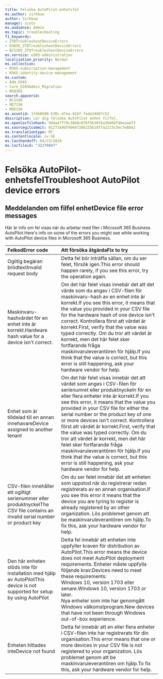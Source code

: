 ```yaml
---
title: Felsöka AutoPilot-enhetsfel
ms.author: sirkkuw
author: Sirkkuw
manager: scotv
ms.audience: Admin
ms.topic: troubleshooting
f1_keywords:
- ZTDTroubleshootDeviceErrors
- O365E_ZTDTroubleshootDeviceErrors
- BCS365_ZTDTroubleshootDeviceErrors
ms.service: o365-administration
localization_priority: Normal
ms.collection:
- M365-subscription-management
- M365-identity-device-management
ms.custom:
- Adm_O365
- Core_O365Admin_Migration
- MSB365
search.appverid:
- BCS160
- MET150
- MOE150
ms.assetid: 1f468690-530c-47ea-918f-fede24607c53
description: Lär dig felsöka AutoPilot enhet filfel.
ms.openlocfilehash: 9d4a47f78c38d8c076f5b3876a36b6bf46eaaaf3
ms.sourcegitcommit: 81273a9df49647286235b187fa2213c5ec7e8b62
ms.translationtype: MT
ms.contentlocale: sv-SE
ms.lasthandoff: 04/23/2019
ms.locfileid: "32279847"
---
```

# <a name="troubleshoot-autopilot-device-errors"></a><span data-ttu-id="dd6c2-103">Felsöka AutoPilot-enhetsfel</span><span class="sxs-lookup"><span data-stu-id="dd6c2-103">Troubleshoot AutoPilot device errors</span></span>

## <a name="device-file-error-messages"></a><span data-ttu-id="dd6c2-104">Meddelanden om filfel enhet</span><span class="sxs-lookup"><span data-stu-id="dd6c2-104">Device file error messages</span></span>

<span data-ttu-id="dd6c2-105">Här är info om fel visas när du arbetar med filer i Microsoft 365 Business AutoPilot.</span><span class="sxs-lookup"><span data-stu-id="dd6c2-105">Here's info on some of the errors you might see while working with AutoPilot device files in Microsoft 365 Business.</span></span> 
  
|<span data-ttu-id="dd6c2-106">**Felkod**</span><span class="sxs-lookup"><span data-stu-id="dd6c2-106">**Error code**</span></span>|<span data-ttu-id="dd6c2-107">**Att försöka åtgärda**</span><span class="sxs-lookup"><span data-stu-id="dd6c2-107">**Fix to try**</span></span>|
|:-----|:-----|
|<span data-ttu-id="dd6c2-108">Ogiltig begäran brödtext</span><span class="sxs-lookup"><span data-stu-id="dd6c2-108">Invalid request body</span></span>  <br/> |<span data-ttu-id="dd6c2-109">Detta fel bör inträffa sällan, om du ser felet, försök igen.</span><span class="sxs-lookup"><span data-stu-id="dd6c2-109">This error should happen rarely, if you see this error, try the operation again.</span></span>  <br/> |
|<span data-ttu-id="dd6c2-110">Maskinvaru-hashvärdet för en enhet inte är korrekt.</span><span class="sxs-lookup"><span data-stu-id="dd6c2-110">Hardware hash value for a device isn't correct.</span></span>  <br/> |<span data-ttu-id="dd6c2-111">Om det här felet visas innebär det att det värde som du angav i CSV-filen för maskinvaru-hash av en enhet inte är korrekt.</span><span class="sxs-lookup"><span data-stu-id="dd6c2-111">If you see this error, it means that the value you provided in your CSV file for the hardware hash of one device isn't correct.</span></span> <span data-ttu-id="dd6c2-112">Kontrollera först att värdet är korrekt.</span><span class="sxs-lookup"><span data-stu-id="dd6c2-112">First, verify that the value was typed correctly.</span></span> <span data-ttu-id="dd6c2-113">Om du tror att värdet är korrekt, men det här felet sker fortfarande fråga maskinvaruleverantören för hjälp.</span><span class="sxs-lookup"><span data-stu-id="dd6c2-113">If you think that the value is correct, but this error is still happening, ask your hardware vendor for help.</span></span>  <br/> |
|<span data-ttu-id="dd6c2-114">Enhet som är tilldelad till en annan innehavare</span><span class="sxs-lookup"><span data-stu-id="dd6c2-114">Device assigned to another tenant</span></span>  <br/> |<span data-ttu-id="dd6c2-115">Om det här felet visas innebär det att värdet som anges i CSV-filen för serienumret eller produktnyckeln för en eller flera enheter inte är korrekt.</span><span class="sxs-lookup"><span data-stu-id="dd6c2-115">If you see this error, it means that the value you provided in your CSV file for either the serial number or the product key of one or more devices isn't correct.</span></span> <span data-ttu-id="dd6c2-116">Kontrollera först att värdet är korrekt.</span><span class="sxs-lookup"><span data-stu-id="dd6c2-116">First, verify that the value was typed correctly.</span></span> <span data-ttu-id="dd6c2-117">Om du tror att värdet är korrekt, men det här felet sker fortfarande fråga maskinvaruleverantören för hjälp.</span><span class="sxs-lookup"><span data-stu-id="dd6c2-117">If you think that the value is correct, but this error is still happening, ask your hardware vendor for help.</span></span>  <br/> |
|<span data-ttu-id="dd6c2-118">CSV-filen innehåller ett ogiltigt serienummer eller produktnyckel</span><span class="sxs-lookup"><span data-stu-id="dd6c2-118">The CSV file contains an invalid serial number or product key</span></span>  <br/> |<span data-ttu-id="dd6c2-119">Om du ser felet innebär det att enheten som uppstod när du registrerar redan registrerats av en annan organisation.</span><span class="sxs-lookup"><span data-stu-id="dd6c2-119">If you see this error it means that the device you are tyring to register is already registered by an other organization.</span></span> <span data-ttu-id="dd6c2-120">Lös problemet genom att be maskinvaruleverantören om hjälp.</span><span class="sxs-lookup"><span data-stu-id="dd6c2-120">To fix this, ask your hardware vendor for help.</span></span>  <br/> |
|<span data-ttu-id="dd6c2-121">Den här enheten stöds inte för installation med hjälp av AutoPilot</span><span class="sxs-lookup"><span data-stu-id="dd6c2-121">This device is not supported for setup by using AutoPilot</span></span>  <br/> | <span data-ttu-id="dd6c2-122">Detta fel innebär att enheten inte uppfyller kraven för distribution av AutoPilot.</span><span class="sxs-lookup"><span data-stu-id="dd6c2-122">This error means the device does not meet AutoPilot deployment requirements.</span></span> <span data-ttu-id="dd6c2-123">Enheter måste uppfylla följande krav:</span><span class="sxs-lookup"><span data-stu-id="dd6c2-123">Devices need to meet these requirements:</span></span>  <br/>  <span data-ttu-id="dd6c2-124">Windows 10, version 1703 eller senare.</span><span class="sxs-lookup"><span data-stu-id="dd6c2-124">Windows 10, version 1703 or later.</span></span>  <br/>  <span data-ttu-id="dd6c2-125">Nya enheter som inte har genomgått Windows välkomstprogram.</span><span class="sxs-lookup"><span data-stu-id="dd6c2-125">New devices that have not been through Windows out-of-box experience.</span></span>  <br/> |
|<span data-ttu-id="dd6c2-126">Enheten hittades inte</span><span class="sxs-lookup"><span data-stu-id="dd6c2-126">Device not found</span></span>  <br/> |<span data-ttu-id="dd6c2-127">Detta fel innebär att en eller flera enheter i CSV-filen inte har registrerats för din organisation.</span><span class="sxs-lookup"><span data-stu-id="dd6c2-127">This error means that one or more devices in your CSV file is not registered to your organization.</span></span> <span data-ttu-id="dd6c2-128">Lös problemet genom att be maskinvaruleverantören om hjälp.</span><span class="sxs-lookup"><span data-stu-id="dd6c2-128">To fix this, ask your hardware vendor for help.</span></span>  <br/> |
   
